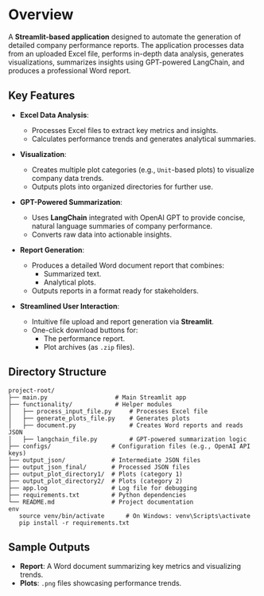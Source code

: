 
# **Overview**

A **Streamlit-based application** designed to automate the generation of detailed company performance reports. The application processes data from an uploaded Excel file, performs in-depth data analysis, generates visualizations, summarizes insights using GPT-powered LangChain, and produces a professional Word report.

## **Key Features**
- **Excel Data Analysis**:
  - Processes Excel files to extract key metrics and insights.
  - Calculates performance trends and generates analytical summaries.

- **Visualization**:
  - Creates multiple plot categories (e.g., `Unit`-based plots) to visualize company data trends.
  - Outputs plots into organized directories for further use.

- **GPT-Powered Summarization**:
  - Uses **LangChain** integrated with OpenAI GPT to provide concise, natural language summaries of company performance.
  - Converts raw data into actionable insights.

- **Report Generation**:
  - Produces a detailed Word document report that combines:
    - Summarized text.
    - Analytical plots.
  - Outputs reports in a format ready for stakeholders.

- **Streamlined User Interaction**:
  - Intuitive file upload and report generation via **Streamlit**.
  - One-click download buttons for:
    - The performance report.
    - Plot archives (as `.zip` files).

## **Directory Structure**
```
project-root/
├── main.py                   # Main Streamlit app
├── functionality/            # Helper modules
│   ├── process_input_file.py     # Processes Excel file
│   ├── generate_plots_file.py    # Generates plots
│   ├── document.py               # Creates Word reports and reads JSON
│   ├── langchain_file.py         # GPT-powered summarization logic
├── configs/                 # Configuration files (e.g., OpenAI API keys)
├── output_json/             # Intermediate JSON files
├── output_json_final/       # Processed JSON files
├── output_plot_directory1/  # Plots (category 1)
├── output_plot_directory2/  # Plots (category 2)
├── app.log                  # Log file for debugging
├── requirements.txt         # Python dependencies
└── README.md                # Project documentation
env
   source venv/bin/activate      # On Windows: venv\Scripts\activate
   pip install -r requirements.txt
   ```

## **Sample Outputs**
- **Report**: A Word document summarizing key metrics and visualizing trends.
- **Plots**: `.png` files showcasing performance trends.
